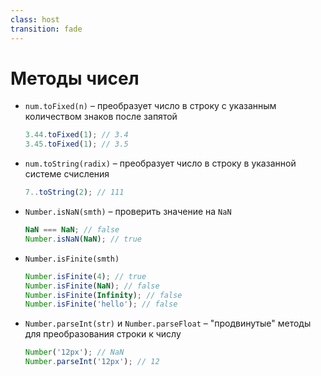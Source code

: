 ```yaml
---
class: host
transition: fade
---
```


# Методы чисел

<v-clicks at="0">
<ul>

<li>

`num.toFixed(n)` – преобразует число в строку с указанным количеством знаков после запятой
```js
3.44.toFixed(1); // 3.4
3.45.toFixed(1); // 3.5
```
</li>

<li>

`num.toString(radix)` – преобразует число в строку в указанной системе счисления
```js
7..toString(2); // 111
```
</li>

<li>

`Number.isNaN(smth)` – проверить значение на `NaN`
```js
NaN === NaN; // false
Number.isNaN(NaN); // true
```
</li>

<li>

`Number.isFinite(smth)`
```js
Number.isFinite(4); // true
Number.isFinite(NaN); // false
Number.isFinite(Infinity); // false
Number.isFinite('hello'); // false
```
</li>

<li>

`Number.parseInt(str)` и `Number.parseFloat` – "продвинутые" методы для преобразования строки к числу
```js
Number('12px'); // NaN
Number.parseInt('12px'); // 12
```
</li>

</ul>
</v-clicks>

<style>
.host h1 {
    margin-bottom: 0.5rem;
}

.host li p {
    font-size: 1rem;
    margin-bottom: 0.25rem;
    margin-top: 0.25rem;
}
</style>
